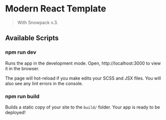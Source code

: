 # Modern React Template

> With Snowpack v.3.

## Available Scripts

### npm run dev

Runs the app in the development mode.
Open, http://localhost:3000 to view it in the browser.

The page will hot-reload if you make edits your SCSS and JSX files.
You will also see any lint errors in the console.

### npm run build

Builds a static copy of your site to the `build/` folder.
Your app is ready to be deployed!

